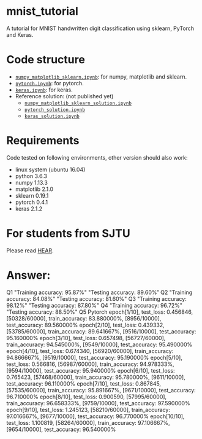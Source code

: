 # mnist_tutorial
A tutorial for MNIST handwritten digit classification using sklearn, PyTorch and Keras.

# Code structure
* [`numpy_matplotlib_sklearn.ipynb`](numpy_matplotlib_sklearn.ipynb): for numpy, matplotlib and sklearn.
* [`pytorch.ipynb`](pytorch.ipynb): for pytorch.
* [`keras.ipynb`](keras.ipynb): for keras.
* Reference solution: (not published yet)
    * [`numpy_matplotlib_sklearn_solution.ipynb`](numpy_matplotlib_sklearn_solution.ipynb)
    * [`pytorch_solution.ipynb`](pytorch_solution.ipynb)
    * [`keras_solution.ipynb`](keras_solution.ipynb)

# Requirements
Code tested on following environments, other version should also work:
* linux system (ubuntu 16.04) 
* python 3.6.3
* numpy 1.13.3
* matplotlib 2.1.0
* sklearn 0.19.1
* pytorch 0.4.1
* keras 2.1.2

# For students from SJTU
Please read [HEAR](EE369.md).

# Answer:
Q1
"Training accuracy: 95.87%"
"Testing accuracy: 89.60%”
Q2
"Training accuracy: 84.08%"
"Testing accuracy: 81.60%"
Q3
"Training accuracy: 98.12%"
"Testing accuracy: 87.80%"
Q4
"Training accuracy: 96.72%"
"Testing accuracy: 88.50%"
Q5 Pytorch
epoch[1/10], test_loss: 0.456846, [50328/60000], train_accuracy: 83.880000%, [8956/10000], test_accuracy: 89.560000%
epoch[2/10], test_loss: 0.439332, [53785/60000], train_accuracy: 89.641667%, [9516/10000], test_accuracy: 95.160000%
epoch[3/10], test_loss: 0.657498, [56727/60000], train_accuracy: 94.545000%, [9549/10000], test_accuracy: 95.490000%
epoch[4/10], test_loss: 0.674340, [56920/60000], train_accuracy: 94.866667%, [9519/10000], test_accuracy: 95.190000%
epoch[5/10], test_loss: 0.566816, [56987/60000], train_accuracy: 94.978333%, [9594/10000], test_accuracy: 95.940000%
epoch[6/10], test_loss: 0.765423, [57468/60000], train_accuracy: 95.780000%, [9611/10000], test_accuracy: 96.110000%
epoch[7/10], test_loss: 0.867845, [57535/60000], train_accuracy: 95.891667%, [9671/10000], test_accuracy: 96.710000%
epoch[8/10], test_loss: 0.900590, [57995/60000], train_accuracy: 96.658333%, [9759/10000], test_accuracy: 97.590000%
epoch[9/10], test_loss: 1.245123, [58210/60000], train_accuracy: 97.016667%, [9677/10000], test_accuracy: 96.770000%
epoch[10/10], test_loss: 1.100819, [58264/60000], train_accuracy: 97.106667%, [9654/10000], test_accuracy: 96.540000%
